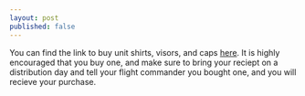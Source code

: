 ```yaml
---
layout: post
published: false
---
```

You can find the link to buy unit shirts, visors, and caps [here](https://webstores.activenetwork.com/school-software/scripps_ranch_online/index.php). It is highly encouraged that you buy one, and make sure to bring your reciept on a distribution day and tell your flight commander you bought one, and you will recieve your purchase.